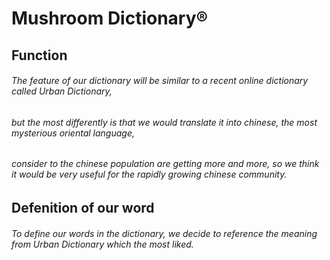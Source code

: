 ﻿# Mushroom Dictionary®
## Function 
###### The feature of our dictionary will be similar to a recent online dictionary called Urban Dictionary,
###### but the most differently is that we would translate it into chinese, the most mysterious oriental language,
###### consider to the chinese population are getting more and more, so we think it would be very useful for the rapidly growing chinese community.

## Defenition of our word 
###### To define our words in the dictionary, we decide to reference the meaning from Urban Dictionary which the most liked.
